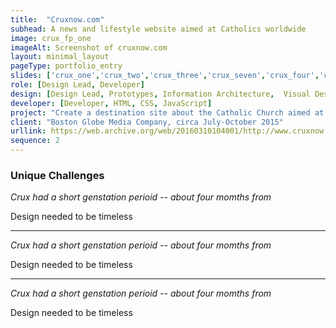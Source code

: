 ```yaml
---
title:  "Cruxnow.com"
subhead: A news and lifestyle website aimed at Catholics worldwide
image: crux_fp_one
imageAlt: Screenshot of cruxnow.com
layout: minimal_layout
pageType: portfolio_entry
slides: ['crux_one','crux_two','crux_three','crux_seven','crux_four','crux_five', 'crux_eight','crux_nine', 'crux_ten', 'crux_eleven', 'crux_thirteen', 'crux_fourteen', 'crux_twelve']
role: [Design Lead, Developer]
design: [Design Lead, Prototypes, Information Architecture,  Visual Design, Typography, Logo Design]
developer: [Developer, HTML, CSS, JavaScript]
project: "Create a destination site about the Catholic Church aimed at members in the United States and elsewhere. It would have news, opinion and lifestyle news, advice and features with a distinctly Catholic bent."
client: "Boston Globe Media Company, circa July-October 2015"
urllink: https://web.archive.org/web/20160310104001/http://www.cruxnow.com/
sequence: 2
---
```


### Unique Challenges 

*Crux had a short genstation perioid -- about four momths from*

Design needed to be timeless

____

*Crux had a short genstation perioid -- about four momths from*

Design needed to be timeless

____

*Crux had a short genstation perioid -- about four momths from*

Design needed to be timeless



<!-- 
Varied presentations
I made a modular design that allowed me to pull out a component and swap in another quickly across all pages on the site or to build multiple versions of pages.



### Unique challenges
The site was built on a short schedule for a fall launch. We worked with an offshore developer for Wordpress integration and engineering. 

### Opportunities
The site was to be a news and lifestyle site in the vein of a secular news site — no crosses, no stained glass. We had a budget to work with, a rarity in the in the “can you get it for free somehow?” World of news design. The site’s audience goals also meant it was a unique brand that could be set apart from the parent company’s news verticals. 

### What went well
The site launched on time. 

### What I learned
Xxxx

### Interesting factoids
I was asked to not use the color  hex value `#666 `after someone spotted it in the source code.
The 404 screen featured the prayer of St. Anthony, the patron saint of lost items. -->
<!-- 
### Where is it now?
Crux was launched with no real business plan or market research. Many of its ambitious goals — the Vox Populi section — failed to resonate. “Catholics” in and of themselves are not a market segment, so targeted advertising was not successful. Eventually the site was sold to the Knights of Columbus, who redesigned the site. However, my logo is still in use.  -->


